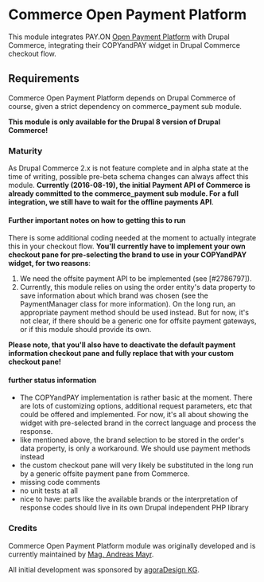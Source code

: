 Commerce Open Payment Platform
===============
This module integrates PAY.ON [Open Payment Platform](https://docs.payon.com) with Drupal Commerce, integrating their COPYandPAY widget in Drupal Commerce checkout flow.

## Requirements

Commerce Open Payment Platform depends on Drupal Commerce of course, given a strict dependency on commerce_payment sub module.

**This module is only available for the Drupal 8 version of Drupal Commerce!**

### Maturity

As Drupal Commerce 2.x is not feature complete and in alpha state at the time of writing, possible pre-beta schema changes can always affect this module. **Currently (2016-08-19), the initial Payment API of Commerce is already committed to the commerce_payment sub module. For a full integration, we still have to wait for the offline payments API**.

#### Further important notes on how to getting this to run

There is some additional coding needed at the moment to actually integrate this in your checkout flow. **You'll currently have to implement your own checkout pane for pre-selecting the brand to use in your COPYandPAY widget, for two reasons**:

1. We need the offsite payment API to be implemented (see [#2786797]).
2. Currently, this module relies on using the order entity's data property to save information about which brand was chosen (see the PaymentManager class for more information). On the long run, an appropriate payment method should be used instead. But for now, it's not clear, if there should be a generic one for offsite payment gateways, or if this module should provide its own.

**Please note, that you'll also have to deactivate the default payment information checkout pane and fully replace that with your custom checkout pane!**

#### further status information

* The COPYandPAY implementation is rather basic at the moment. There are lots of customizing options, additional request parameters, etc that could be offered and implemented. For now, it's all about showing the widget with pre-selected brand in the correct language and process the response.
* like mentioned above, the brand selection to be stored in the order's data property, is only a workaround. We should use payment methods instead
* the custom checkout pane will very likely be substituted in the long run by a generic offsite payment pane from Commerce.
* missing code comments
* no unit tests at all
* nice to have: parts like the available brands or the interpretation of response codes should live in its own Drupal independent PHP library

### Credits
Commerce Open Payment Platform module was originally developed and is currently
maintained by [Mag. Andreas Mayr](https://www.drupal.org/u/agoradesign).

All initial development was sponsored by [agoraDesign KG](http://www.agoradesign.at).
